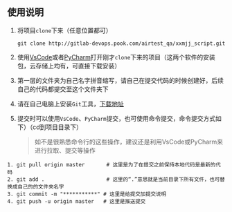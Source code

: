 ## 使用说明

1. 将项目`clone`下来（任意位置都可）

   `git clone http://gitlab-devops.pook.com/airtest_qa/xxmjj_script.git`

2. 使用[VsCode](https://bokecloud.pook.com.cn/f/db55741ee18e4106903b/?dl=1)或者[PyCharm](https://bokecloud.pook.com.cn/f/19864a59f84f4eb18ec9/?dl=1)打开刚才`clone`下来的项目（这两个软件的安装包，云存储上均有，可直接下载安装）

3. 第一层的文件夹为自己名字拼音缩写，请自己在提交代码的时候创建好，后续自己的代码都提交至这个文件夹下

4. 请在自己电脑上安装`Git`工具，[下载地址](https://bokecloud.pook.com.cn/f/7c21b9979cd34860898b/?dl=1)

5. 提交时可以使用`VsCode`、`PyCharm`提交，也可使用命令提交，命令提交方式如下）（cd到项目目录下）

   > 如不是很熟悉命令行的这些操作，建议还是利用VsCode或PyCharm来进行拉取、提交等操作

```
1. git pull origin master    	# 这里是为了在提交之前保持本地代码是最新的代码
2. git add .                 	# 这里的“.”意思就是当前目录下所有文件，也可替换成自己的的文件夹名字
3. git commit -m "***********" # 这里是给提交加提交说明
4. git push -u origin master   # 这里是推送提交 
```




